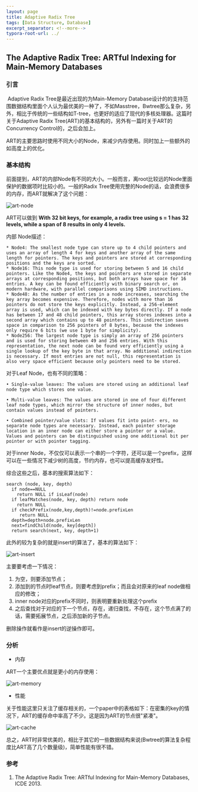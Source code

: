 ```yaml
---
layout: page
title: Adaptive Radix Tree
tags: [Data Structure, Database]
excerpt_separator: <!--more-->
typora-root-url: ../
---
```




## The Adaptive Radix Tree:  ARTful Indexing for Main-Memory Databases 

  

### 引言 

​	Adaptive Radix Tree是最近出现的为Main-Memory Database设计的的支持范围数据结构里面个人认为最优美的一种了，不如Masstree，Bwtree那么复杂，另外，相比于传统的一些结构如T-tree，也更好的适应了现代的多核处理器。这篇时关于Adaptive Radix Tree(ART)的基本结构的，另外有一篇时关于ART的Concurrency Control的，之后会加上。

​	ART的主要思路时使用不同大小的Node，来减少内存使用。同时加上一些额外的如高度上的优化。



### 基本结构

 前面提到，ART的内部Node有不同的大小。一般而言，离root比较远的Node里面保护的数据项时比较小的。一般的Radix Tree使用完整的Node的话，会浪费很多的内存，而ART就解决了这个问题：

![art-node](/assets/img/art-node.png)

ART可以做到 __With 32 bit keys, for example, a radix tree using s = 1 has 32 levels, while a span of 8 results in only 4 levels.__

内部 Node描述：

```
* Node4: The smallest node type can store up to 4 child pointers and uses an array of length 4 for keys and another array of the same length for pointers. The keys and pointers are stored at corresponding positions and the keys are sorted.
* Node16: This node type is used for storing between 5 and 16 child pointers. Like the Node4, the keys and pointers are stored in separate arrays at corresponding positions, but both arrays have space for 16 entries. A key can be found efficiently with binary search or, on modern hardware, with parallel comparisons using SIMD instructions.
* Node48: As the number of entries in a node increases, searching the key array becomes expensive. Therefore, nodes with more than 16 pointers do not store the keys explicitly. Instead, a 256-element array is used, which can be indexed with key bytes directly. If a node has between 17 and 48 child pointers, this array stores indexes into a second array which contains up to 48 pointers. This indirection saves space in comparison to 256 pointers of 8 bytes, because the indexes only require 6 bits (we use 1 byte for simplicity).
* Node256: The largest node type is simply an array of 256 pointers and is used for storing between 49 and 256 entries. With this representation, the next node can be found very efficiently using a single lookup of the key byte in that array. No additional indirection is necessary. If most entries are not null, this representation is also very space efficient because only pointers need to be stored.
```





 对于Leaf Node，也有不同的策略：

```
• Single-value leaves: The values are stored using an additional leaf node type which stores one value.

• Multi-value leaves: The values are stored in one of four different leaf node types, which mirror the structure of inner nodes, but contain values instead of pointers.

• Combined pointer/value slots: If values fit into point- ers, no separate node types are necessary. Instead, each pointer storage location in an inner node can either store a pointer or a value. Values and pointers can be distinguished using one additional bit per pointer or with pointer tagging.
```



 对于inner Node，不仅仅可以表示一个串的一个字符，还可以是一个prefix，这样可以在一些情况下减少树的高度，节约内存，也可以提高缓存友好性。

综合这些之后，基本的搜索算法如下：

```
search (node, key, depth) 
  if node==NULL
	return NULL if isLeaf(node)
  if leafMatches(node, key, depth) return node
	return NULL
  if checkPrefix(node,key,depth)!=node.prefixLen
     return NULL 
  depth=depth+node.prefixLen 
  next=findChild(node, key[depth]) 
  return search(next, key, depth+1)
```



此外的较为复杂的就是insert的算法了，基本的算法如下：

![art-insert](/assets/img/art-insert.png)

  主要要考虑一下情况：

1. 为空，则要添加节点；
2. 添加到的节点时leaf节点，则要考虑到prefix；而且会对原来的leaf node做相应的修改；
3. inner node对应的prefix不同时，则表明要重新处理这个prefix
4. 之后查找对于对应的下一个节点，存在，递归查找，不存在，这个节点满了的话，需要拓展节点，之后添加新的子节点。

删除操作就看作是insert的逆操作即可。



### 分析

* 内存

ART一个主要优点就是更小的内存使用：

![art-memory](/assets/img/art-memory.png)



* 性能

 关于性能这里只关注了缓存相关的，一个paper中的表格如下：在密集的key的情况下，ART的缓存命中率高了不少。这是因为ART的节点很"紧凑"。

![art-cache](/assets/img/art-cache.png)



 总之，ART时非常优美的，相比于其它的一些数据结构来说(Bwtree的算法复杂程度比ART高了几个数量级)，简单性能有很不错。



### 参考

1. The Adaptive Radix Tree: ARTful Indexing for Main-Memory Databases,  ICDE 2013.